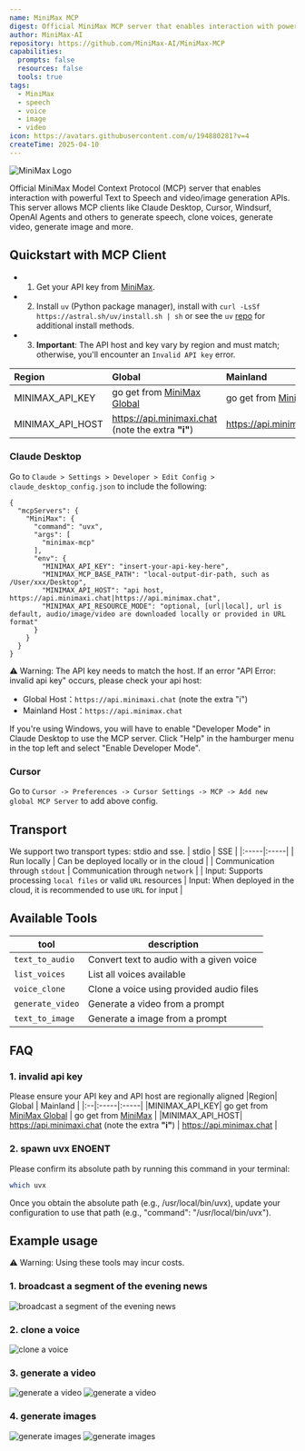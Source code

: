 ```yaml
---
name: MiniMax MCP
digest: Official MiniMax MCP server that enables interaction with powerful Text to Speech and video/image generation APIs. This server allows MCP clients like Claude Desktop, Cursor, Windsurf, OpenAI Agents and others to generate speech, clone voices, generate video, generate image and more.
author: MiniMax-AI
repository: https://github.com/MiniMax-AI/MiniMax-MCP
capabilities:
  prompts: false
  resources: false
  tools: true
tags:
  - MiniMax
  - speech
  - voice
  - image
  - video
icon: https://avatars.githubusercontent.com/u/194880281?v=4
createTime: 2025-04-10
---
```


![MiniMax Logo](/images/MiniMaxLogo-Light.png)

Official MiniMax Model Context Protocol (MCP) server that enables interaction with powerful Text to Speech and video/image generation APIs. This server allows MCP clients like Claude Desktop, Cursor, Windsurf, OpenAI Agents and others to generate speech, clone voices, generate video, generate image and more.

## Quickstart with MCP Client

- 1. Get your API key from [MiniMax](https://www.minimax.io/platform/user-center/basic-information/interface-key).
- 2. Install `uv` (Python package manager), install with `curl -LsSf https://astral.sh/uv/install.sh | sh` or see the `uv` [repo](https://github.com/astral-sh/uv) for additional install methods.
- 3. **Important**: The API host and key vary by region and must match; otherwise, you'll encounter an `Invalid API key` error.

| Region           | Global                                                                                                    | Mainland                                                                                         |
| :--------------- | :-------------------------------------------------------------------------------------------------------- | :----------------------------------------------------------------------------------------------- |
| MINIMAX_API_KEY  | go get from [MiniMax Global](https://www.minimax.io/platform/user-center/basic-information/interface-key) | go get from [MiniMax](https://platform.minimaxi.com/user-center/basic-information/interface-key) |
| MINIMAX_API_HOST | ​https://api.minimaxi.chat (note the extra **"i"**)                                                       | ​https://api.minimax.chat                                                                        |

### Claude Desktop

Go to `Claude > Settings > Developer > Edit Config > claude_desktop_config.json` to include the following:

```
{
  "mcpServers": {
    "MiniMax": {
      "command": "uvx",
      "args": [
        "minimax-mcp"
      ],
      "env": {
        "MINIMAX_API_KEY": "insert-your-api-key-here",
        "MINIMAX_MCP_BASE_PATH": "local-output-dir-path, such as /User/xxx/Desktop",
        "MINIMAX_API_HOST": "api host, ​https://api.minimaxi.chat|https://api.minimax.chat",
        "MINIMAX_API_RESOURCE_MODE": "optional, [url|local], url is default, audio/image/video are downloaded locally or provided in URL format"
      }
    }
  }
}
```

⚠️ Warning: The API key needs to match the host. If an error "API Error: invalid api key" occurs, please check your api host:

- Global Host：`​https://api.minimaxi.chat` (note the extra "i")
- Mainland Host：​`https://api.minimax.chat`

If you're using Windows, you will have to enable "Developer Mode" in Claude Desktop to use the MCP server. Click "Help" in the hamburger menu in the top left and select "Enable Developer Mode".

### Cursor

Go to `Cursor -> Preferences -> Cursor Settings -> MCP -> Add new global MCP Server` to add above config.

## Transport

We support two transport types: stdio and sse.
| stdio | SSE |
|:-----|:-----|
| Run locally | Can be deployed locally or in the cloud |
| Communication through `stdout` | Communication through `network` |
| Input: Supports processing `local files` or valid `URL` resources | Input: When deployed in the cloud, it is recommended to use `URL` for input |

## Available Tools

| tool             | description                              |
| ---------------- | ---------------------------------------- |
| `text_to_audio`  | Convert text to audio with a given voice |
| `list_voices`    | List all voices available                |
| `voice_clone`    | Clone a voice using provided audio files |
| `generate_video` | Generate a video from a prompt           |
| `text_to_image`  | Generate a image from a prompt           |

## FAQ

### 1. invalid api key

Please ensure your API key and API host are regionally aligned
|Region| Global | Mainland |
|:--|:-----|:-----|
|MINIMAX_API_KEY| go get from [MiniMax Global](https://www.minimax.io/platform/user-center/basic-information/interface-key) | go get from [MiniMax](https://platform.minimaxi.com/user-center/basic-information/interface-key) |
|MINIMAX_API_HOST| ​https://api.minimaxi.chat (note the extra **"i"**) | ​https://api.minimax.chat |

### 2. spawn uvx ENOENT

Please confirm its absolute path by running this command in your terminal:

```sh
which uvx
```

Once you obtain the absolute path (e.g., /usr/local/bin/uvx), update your configuration to use that path (e.g., "command": "/usr/local/bin/uvx").

## Example usage

⚠️ Warning: Using these tools may incur costs.

### 1. broadcast a segment of the evening news

![broadcast a segment of the evening news](https://static.claudemcp.com/servers/MiniMax-AI/MiniMax-MCP/MiniMax-AI-MiniMax-MCP-268624ab.jpg)

### 2. clone a voice

![clone a voice](https://static.claudemcp.com/servers/MiniMax-AI/MiniMax-MCP/MiniMax-AI-MiniMax-MCP-6362babc.jpg)

### 3. generate a video

![generate a video](https://static.claudemcp.com/servers/MiniMax-AI/MiniMax-MCP/MiniMax-AI-MiniMax-MCP-ebf0c2e1.jpg)
![generate a video](https://static.claudemcp.com/servers/MiniMax-AI/MiniMax-MCP/MiniMax-AI-MiniMax-MCP-47236af8.jpg)

### 4. generate images

![generate images](https://static.claudemcp.com/servers/MiniMax-AI/MiniMax-MCP/MiniMax-AI-MiniMax-MCP-0730dc0a.jpg)
![generate images](https://static.claudemcp.com/servers/MiniMax-AI/MiniMax-MCP/MiniMax-AI-MiniMax-MCP-f0acd0d5.jpg)
